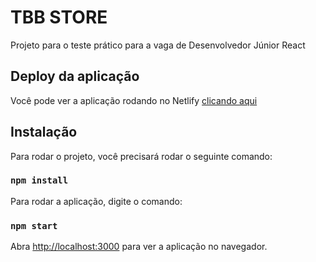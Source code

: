 # TBB STORE

Projeto para o teste prático para a vaga de Desenvolvedor Júnior React

## Deploy da aplicação

Você pode ver a aplicação rodando no Netlify [clicando aqui](https://tbb-store.netlify.app/)

## Instalação

Para rodar o projeto, você precisará rodar o seguinte comando:

### `npm install`

Para rodar a aplicação, digite o comando:

### `npm start`

Abra [http://localhost:3000](http://localhost:3000) para ver a aplicação no navegador.
